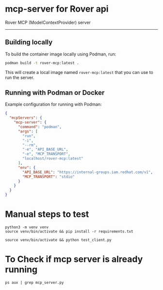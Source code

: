 # mcp-server for Rover api

Rover MCP (ModelContextProvider) server

---

## Building locally

To build the container image locally using Podman, run:

```sh
podman build -t rover-mcp:latest .
```

This will create a local image named `rover-mcp:latest` that you can use to run the server.

## Running with Podman or Docker

Example configuration for running with Podman:

```json
{
  "mcpServers": {
    "mcp-server": {
      "command": "podman",
      "args": [
        "run",
        "-i",
        "--rm",
        "-e", "API_BASE_URL",
        "-e", "MCP_TRANSPORT",
        "localhost/rover-mcp:latest"
      ],
      "env": {
        "API_BASE_URL": "https://internal-groups.iam.redhat.com/v1",
        "MCP_TRANSPORT": "stdio"
      }
    }
  }
}
```
# Manual steps to test

```
python3 -m venv venv
source venv/bin/activate && pip install -r requirements.txt

source venv/bin/activate && python test_client.py
```
# To Check if mcp server is already running

```
ps aux | grep mcp_server.py
```